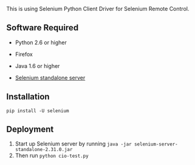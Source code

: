 This is using Selenium Python Client Driver for Selenium Remote Control. 

## **Software Required**
* Python 2.6 or higher 

* Firefox

* Java 1.6 or higher

* [Selenium standalone server](http://selenium.googlecode.com/files/selenium-server-standalone-2.31.0.jar)



## **Installation**
`pip install -U selenium`

## **Deployment**
1. Start up Selenium server by running `java -jar selenium-server-standalone-2.31.0.jar`
2. Then run `python cio-test.py`
